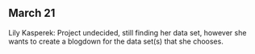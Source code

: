 ## March 21

Lily Kasperek: Project undecided, still finding her data set, however she wants to create a blogdown for the data set(s) that she chooses. 
